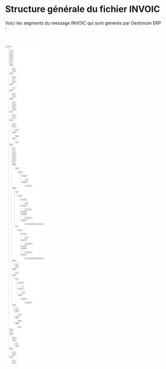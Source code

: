 # Structure générale du fichier INVOIC
Voici les segments du message INVOIC qui 
 sont générés par Gestimum ERP 
 :


 


![](StructureGeneraleFichierINVOIC.png)


